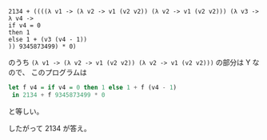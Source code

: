 
```
2134 + ((((λ v1 -> (λ v2 -> v1 (v2 v2)) (λ v2 -> v1 (v2 v2))) (λ v3 -> λ v4 -> 
if v4 = 0
then 1
else 1 + (v3 (v4 - 1))
)) 9345873499) * 0)
```

のうち `(λ v1 -> (λ v2 -> v1 (v2 v2)) (λ v2 -> v1 (v2 v2)))` の部分は Y なので、
このプログラムは

```haskell
let f v4 = if v4 = 0 then 1 else 1 + f (v4 - 1)
 in 2134 + f 9345873499 * 0
```

と等しい。

したがって 2134 が答え。
